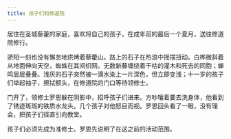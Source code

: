 ```yaml
---
title: 孩子们和修道院
---
```

<!-- 
1. 病人如果是正常人，那常人才是病人
2. 罗恩曾经是个病人，但他伪装了23年。
3. 此期间他一步也没有踏出修道院，因为丧失了此种意志。
4. 在修道院治病是恐怖的事情，而病愈也要有诸多限制，比如不能

 -->
居住在圣城藜藿的家庭，喜欢将自己的孩子，在成年前的最后一个夏月，送往修道院修行。

骄阳一刻也没有懈怠地烘烤着藜藿山。路上的石子在热浪中摇摆扭动。白桦微斜着从地面伸向天空，蜘蛛在其间织网。无数新藤缠绕着干枯的灌木和死去的同胞；蝉鸣层层叠叠。浅灰的石子突然被一滴水染上一片深色，但立即变浅；十一岁的孩子们举起袖子，擦拭额头，在修道院的门口等待领修士。

门开了，领修士罗恩躲在阴影中，招呼孩子们进来。方吵嚷着要去洗身体，他看到了锈迹斑斑的铁质水龙头。几个孩子对他怒目而视。罗恩回头看了一眼，没有理会，把孩子们径直引向教堂。

孩子们必须先成为准修士。罗恩先说明了在这之前的活动范围。